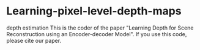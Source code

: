 # Learning-pixel-level-depth-maps
depth estimation
This is the coder of the paper "Learning Depth for Scene Reconstruction using an Encoder-decoder Model".
If you use this code, please cite our paper.
